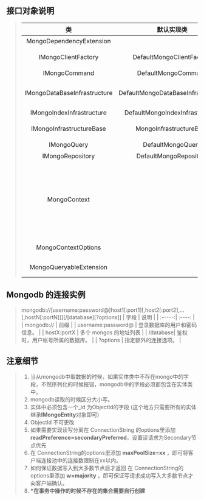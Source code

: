 ﻿## 接口对象说明
>| 类 | 默认实现类 | 注释 |
>| :-----:| :----: | :----: |
>| MongoDependencyExtension |  | 依赖注入扩展 |
>| IMongoClientFactory | DefaultMongoClientFactory | <b>IMongoClient</b>工厂获取 |
>| IMongoCommand | DefaultMongoCommand | 数据的增删改接口 |
>| IMongoDataBaseInfrastructure | DefaultMongoDataBaseInfrastructure | 操作MongoDataBase接口 |
>| IMongoIndexInfrastructure | DefaultMongoIndexInfrastructure | 操作集合的索引 |
>| IMongoInfrastructureBase | MongoInfrastructureBase| 数据的基础设施接口 |
>| IMongoQuery | DefaultMongoQuery | 数据的查询接口 |
>| IMongoRepository | DefaultMongoRepository | mongo仓储的入口 |
>| MongoContext |  | mongo的上下文,每个Mongo上下文类需要继承此对象用来配置连接等参数，多租户模式只需要配置多个<b>MongoContext</b>子类 |
>| MongoContextOptions |  | 在每次上下文的请求中，存储的数据 |
>| MongoQueryableExtension |  | IMongoQueryable的扩展 |


## Mongodb 的连接实例
>mongodb://[username:password@]host1[:port1][,host2[:port2],...[,hostN[:portN]]][/[database][?options]]
>| 字段 | 说明 |
>| :-----:| :----: |
>| mongodb:// | 前缀 |
>| username:password@ |  登录数据库的用户和密码信息。 |
>| hostX:portX | 多个 mongos 的地址列表 |
>| /database| 鉴权时，用户帐号所属的数据库。 |
>| ?options | 指定额外的连接选项。 |
## 注意细节
>1.  当从mongodb中取数据的时候，如果实体类中不存在mongo中的字段，不然序列化的时候报错，mongodb中的字段必须都包含在实体类中。
>2.   mongodb读取的时候区分大小写。
>3.   实体中必须包含一个_id 为ObjectId的字段 (这个地方只需要所有的实体继承<b>IMongoEntity</b>对象即可)
>4. ObjectId 不可更改
>5. 如果需要实现读写分离在 ConnectionString 的options里添加<b>readPreference=secondaryPreferred</b>，设置读请求为Secondary节点优先
>6. 在 ConnectionString的options里添加 <b>maxPoolSize=xx</b> ，即可将客户端连接池中的连接数限制在xx以内。
>7. 如何保证数据写入到大多数节点后才返回
在 ConnectionString的options里添加 <b>w=majority</b> ，即可保证写请求成功写入大多数节点才向客户端确认。
>8. <b>*在事务中操作的时候不存在的集合需要自行创建</b>